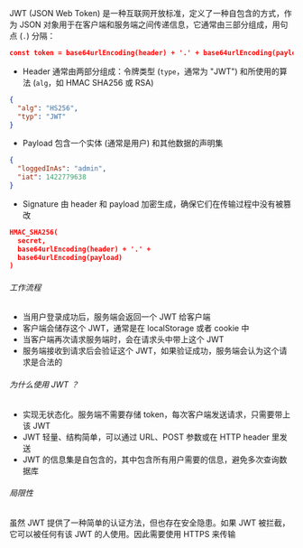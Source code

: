 JWT (JSON Web Token) 是一种互联网开放标准，定义了一种自包含的方式，作为 JSON 对象用于在客户端和服务端之间传递信息，它通常由三部分组成，用句点 (`.`) 分隔：

```JSON
const token = base64urlEncoding(header) + '.' + base64urlEncoding(payload) + '.' + base64urlEncoding(signature)
```

- Header 通常由两部分组成：令牌类型 (`type`，通常为 "JWT") 和所使用的算法 (`alg`，如 HMAC SHA256 或 RSA)

```JSON
{
  "alg": "HS256",
  "typ": "JWT"
}
```

- Payload 包含一个实体 (通常是用户) 和其他数据的声明集

```JSON
{
  "loggedInAs": "admin",
  "iat": 1422779638
}
```

- Signature 由 header 和 payload 加密生成，确保它们在传输过程中没有被篡改

```JSON
HMAC_SHA256(
  secret,
  base64urlEncoding(header) + '.' +
  base64urlEncoding(payload)
)
```

###### 工作流程

- 当用户登录成功后，服务端会返回一个 JWT 给客户端
- 客户端会储存这个 JWT，通常是在 localStorage 或者 cookie 中
- 当客户端再次请求服务端时，会在请求头中带上这个 JWT
- 服务端接收到请求后会验证这个 JWT，如果验证成功，服务端会认为这个请求是合法的

###### 为什么使用 JWT ？

- 实现无状态化。服务端不需要存储 token，每次客户端发送请求，只需要带上该 JWT
- JWT 轻量、结构简单，可以通过 URL、POST 参数或在 HTTP header 里发送 
- JWT 的信息集是自包含的，其中包含所有用户需要的信息，避免多次查询数据库

###### 局限性

虽然 JWT 提供了一种简单的认证方法，但也存在安全隐患。如果 JWT 被拦截，它可以被任何有该 JWT 的人使用。因此需要使用 HTTPS 来传输


